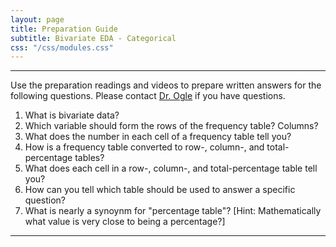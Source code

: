 ```yaml
---
layout: page
title: Preparation Guide
subtitle: Bivariate EDA - Categorical
css: "/css/modules.css"
---
```


----

<div class="alert alert-warning">
Use the preparation readings and videos to prepare written answers for the following questions. Please contact <a href="mailto:dogle@northland.edu">Dr. Ogle</a> if you have questions.
</div>

1. What is bivariate data?
1. Which variable should form the rows of the frequency table? Columns?
1. What does the number in each cell of a frequency table tell you?
1. How is a frequency table converted to row-, column-, and total-percentage tables?
1. What does each cell in a row-, column-, and total-percentage table tell you?
1. How can you tell which table should be used to answer a specific question?
1. What is nearly a synoynm for "percentage table"? [Hint: Mathematically what value is very close to being a percentage?]

----
